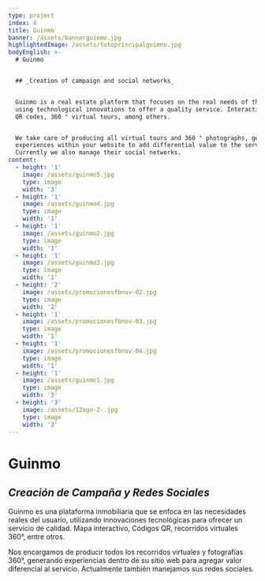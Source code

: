 ```yaml
---
type: project
index: 4
title: Guinmo
banner: /assets/bannerguinmo.jpg
highlightedImage: /assets/fotoprincipalguimno.jpg
bodyEnglish: >-
  # Guinmo


  ## _Creation of campaign and social networks_ 


  Guinmo is a real estate platform that focuses on the real needs of the user,
  using technological innovations to offer a quality service. Interactive map,
  QR codes, 360 ° virtual tours, among others.


  We take care of producing all virtual tours and 360 ° photographs, generating
  experiences within your website to add differential value to the service.
  Currently we also manage their social networks.
content:
  - height: '1'
    image: /assets/guinmo5.jpg
    type: image
    width: '3'
  - height: '1'
    image: /assets/guinmo4.jpg
    type: image
    width: '1'
  - height: '1'
    image: /assets/guinmo2.jpg
    type: image
    width: '1'
  - height: '1'
    image: /assets/guinmo3.jpg
    type: image
    width: '1'
  - height: '2'
    image: /assets/promocionesfbnov-02.jpg
    type: image
    width: '2'
  - height: '1'
    image: /assets/promocionesfbnov-03.jpg
    type: image
    width: '1'
  - height: '1'
    image: /assets/promocionesfbnov-04.jpg
    type: image
    width: '1'
  - height: '1'
    image: /assets/guinmo1.jpg
    type: image
    width: '3'
  - height: '3'
    image: /assets/12ago-2-.jpg
    type: image
    width: '3'
---
```

# Guinmo

## _Creación de Campaña y Redes Sociales_

Guinmo es una plataforma inmobiliaria que se enfoca en las necesidades reales del usuario, utilizando innovaciones tecnológicas para ofrecer un servicio de calidad. Mapa interactivo, Códigos QR, recorridos virtuales 360°, entre otros.

Nos encargamos de producir todos los recorridos virtuales y fotografías 360°, generando experiencias dentro de su sitio web para agregar valor diferencial al servicio.  Actualmente también manejamos sus redes sociales.

